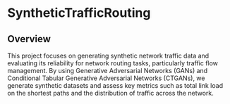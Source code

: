 # SyntheticTrafficRouting
## Overview
This project focuses on generating synthetic network traffic data and evaluating its reliability for network routing tasks, particularly traffic flow management. By using Generative Adversarial Networks (GANs) and Conditional Tabular Generative Adversarial Networks (CTGANs), we generate synthetic datasets and assess key metrics such as total link load on the shortest paths and the distribution of traffic across the network. 
